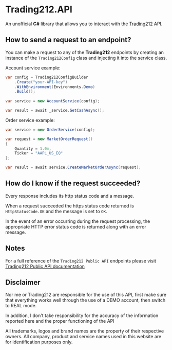 # Trading212.API

An unofficial **C#** library that allows you to interact with the [Trading212](https://www.trading212.com/) API.

## How to send a request to an endpoint?

You can make a request to any of the **Trading212** endpoints by creating an instance of the `Trading212Config` class and injecting it into the service class.

Account service example:

```cs
var config = Trading212ConfigBuilder
    .Create("your-API-key")
    .WithEnvironment(Environments.Demo)
    .Build();  	
	
var service = new AccountService(config);

var result = await _service.GetCashAsync();
```

Order service example:

```cs
var service = new OrderService(config);

var request = new MarketOrderRequest()
{
    Quantity = 1.0m,
    Ticker = "AAPL_US_EQ"
};

var result = await service.CreateMarketOrderAsync(request);
```

## How do I know if the request succeeded?

Every response includes its http status code and a message.

When a request succeeded the https status code returned is `HttpStatusCode.OK` and the message is set to `OK`. 

In the event of an error occurring during the request processing, the appropriate HTTP error status code is returned along with an error message.

## Notes

For a full reference of the `Trading212 Public API` endpoints please visit [Trading212 Public API documentation](https://t212public-api-docs.redoc.ly)

## Disclaimer

Nor me or Trading212 are responsible for the use of this API, first make sure that everything works well through the use of a DEMO account, then switch to REAL mode.

In addition, I don't take responsibility for the accuracy of the information reported here and the proper functioning of the API

All trademarks, logos and brand names are the property of their respective owners. All company, product and service names used in this website are for identification purposes only.
